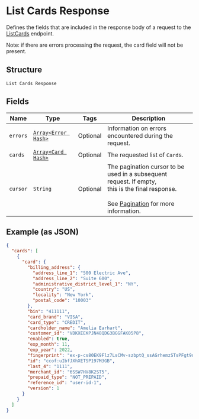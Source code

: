 
# List Cards Response

Defines the fields that are included in the response body of
a request to the [ListCards](/doc/api/cards.md#list-cards) endpoint.

Note: if there are errors processing the request, the card field will not be
present.

## Structure

`List Cards Response`

## Fields

| Name | Type | Tags | Description |
|  --- | --- | --- | --- |
| `errors` | [`Array<Error Hash>`](/doc/models/error.md) | Optional | Information on errors encountered during the request. |
| `cards` | [`Array<Card Hash>`](/doc/models/card.md) | Optional | The requested list of `Card`s. |
| `cursor` | `String` | Optional | The pagination cursor to be used in a subsequent request. If empty,<br>this is the final response.<br><br>See [Pagination](https://developer.squareup.com/docs/basics/api101/pagination) for more information. |

## Example (as JSON)

```json
{
  "cards": [
    {
      "card": {
        "billing_address": {
          "address_line_1": "500 Electric Ave",
          "address_line_2": "Suite 600",
          "administrative_district_level_1": "NY",
          "country": "US",
          "locality": "New York",
          "postal_code": "10003"
        },
        "bin": "411111",
        "card_brand": "VISA",
        "card_type": "CREDIT",
        "cardholder_name": "Amelia Earhart",
        "customer_id": "VDKXEEKPJN48QDG3BGGFAK05P8",
        "enabled": true,
        "exp_month": 11,
        "exp_year": 2022,
        "fingerprint": "ex-p-cs80EK9Flz7LsCMv-szbptQ_ssAGrhemzSTsPFgt9nzyE6t7okiLIQc-qw_quqKX4Q",
        "id": "ccof:uIbfJXhXETSP197M3GB",
        "last_4": "1111",
        "merchant_id": "6SSW7HV8K2ST5",
        "prepaid_type": "NOT_PREPAID",
        "reference_id": "user-id-1",
        "version": 1
      }
    }
  ]
}
```

